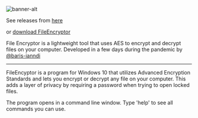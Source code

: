 ![banner-alt](https://user-images.githubusercontent.com/68742481/92403604-7580e480-f13a-11ea-86ad-f9c966896cdc.png)

See releases from [here](https://github.com/baris-inandi/fileencryptor/releases "Releases")

or [download FileEncryptor](https://github.com/baris-inandi/FileEncryptor/raw/master/InstallFileEncryptor.exe "Download")

File Encryptor is a lightweight tool that uses AES to encrypt and decrypt files on your computer. Developed in a few days during the pandemic by [@baris-ianndi](https://github.com/baris-inandi/)
***

FileEncyptor is a program for Windows 10 that utilizes Advanced Encryption Standards and lets you encrypt or decrypt any file on your computer. This adds a layer of privacy by requiring a password when trying to open locked files.

The program opens in a command line window. Type 'help' to see all commands you can use. 

